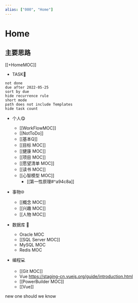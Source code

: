 ```yaml
---
alias: ["000", "Home"]
---
```


# Home 
## 主要思路
[[+HomeMOC]]
- TASK🍅
```tasks
not done
due after 2022-05-25
sort by due
hide recurrence rule
short mode
path does not include Templates
hide task count
```


- 个人😋
	- [[WorkFlowMOC]]
	- [[NotToDo]]
	- [[基本Q]]
	- [[目标 MOC]]
	- [[健康 MOC]]
	- [[项目 MOC]]
	- [[愿望清单 MOC]]
	- [[读书 MOC]]
	- [[心智模型 MOC]]
		-  [[第一性原理#^a94c8a]]




- 事物🌐
	- [[概念 MOC]]
	- [[兴趣 MOC]]
	- [[人物 MOC]]

- 数据库 🍻
	- Oracle MOC
	- [[SQL Server MOC]]
	- MySQL MOC
	- Redis MOC

- 编程💻
	- [[Git MOC]] 
	- Vue https://staging-cn.vuejs.org/guide/introduction.html
	- [[PowerBuilder MOC]]
	- [[Vue]]

new one should we know
